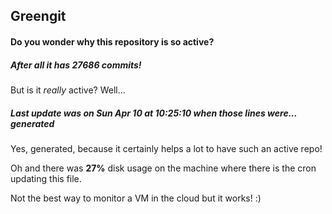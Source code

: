 ## Greengit

#### Do you wonder why this repository is so active?

##### After all it has 27686 commits!

But is it *really* active? Well...

##### Last update was on Sun Apr 10 at 10:25:10 when those lines were... generated

Yes, generated, because it certainly helps a lot to have such an active repo!

Oh and there was **27%** disk usage on the machine
where there is the cron updating this file.

Not the best way to monitor a VM in the cloud but it works! :)
